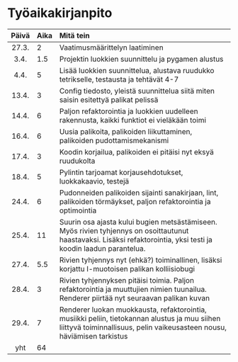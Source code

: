 # Työaikakirjanpito

| Päivä | Aika | Mitä tein                                                                                                                                                                |
| :---: | :--- | :----------------------------------------------------------------------------------------------------------------------------------------------------------------------- |
| 27.3. | 2    | Vaatimusmäärittelyn laatiminen                                                                                                                                           |
| 3.4.  | 1.5  | Projektin luokkien suunnittelu ja pygamen alustus                                                                                                                        |
| 4.4.  | 5    | Lisää luokkien suunnittelua, alustava ruudukko tetrikselle, testausta ja tehtävät 4-7                                                                                    |
| 13.4. | 3    | Config tiedosto, yleistä suunnittelua siitä miten saisin esitettyä palikat pelissä                                                                                       |
| 14.4. | 6    | Paljon refaktorointia ja luokkien uudelleen rakennusta, kaikki funktiot ei vieläkään toimi                                                                               |
| 16.4. | 6    | Uusia palikoita, palikoiden liikuttaminen, palikoiden pudottamismekanismi                                                                                                |
| 17.4. | 3    | Koodin korjailua, palikoiden ei pitäisi nyt eksyä ruudukolta                                                                                                             |
| 18.4. | 5    | Pylintin tarjoamat korjausehdotukset, luokkakaavio, testejä                                                                                                              |
| 24.4. | 6    | Pudonneiden palikoiden sijainti sanakirjaan, lint, palikoiden törmäykset, paljon refaktorointia ja optimointia                                                           |
| 25.4. | 11   | Suurin osa ajasta kului bugien metsästämiseen. Myös rivien tyhjennys on osoittautunut haastavaksi. Lisäksi refaktorointia, yksi testi ja koodin laadun parantelua.       |
| 27.4. | 5.5  | Rivien tyhjennys nyt (ehkä?) toiminallinen, lisäksi korjattu I-muotoisen palikan kolliisiobugi                                                                           |
| 28.4. | 3    | Rivien tyhjennyksen pitäisi toimia. Paljon refaktorointia ja muuttujien nimien tuunailua. Renderer piirtää nyt seuraavan palikan kuvan                                   |
| 29.4. | 7    | Renderer luokan muokkausta, refaktorointia, musiikki peliin, tietokannan alustus ja muu siihen liittyvä toiminnallisuus, pelin vaikeusasteen nousu, häviämisen tarkistus |
|  yht  | 64   |                                                                                                                                                                          |
